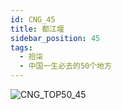 ```yaml
---
id: CNG_45
title: 都江堰
sidebar_position: 45
tags:
  - 拾柒
  - 中国一生必去的50个地方
---
```

![CNG_TOP50_45](/img/love/CNG_TOP50/45.png)

